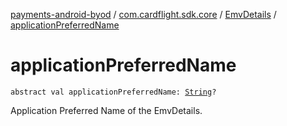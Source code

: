 [payments-android-byod](../../index.md) / [com.cardflight.sdk.core](../index.md) / [EmvDetails](index.md) / [applicationPreferredName](./application-preferred-name.md)

# applicationPreferredName

`abstract val applicationPreferredName: `[`String`](https://kotlinlang.org/api/latest/jvm/stdlib/kotlin/-string/index.html)`?`

Application Preferred Name of the EmvDetails.

